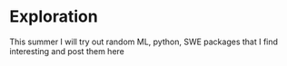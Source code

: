 # Exploration
This summer I will try out random ML, python, SWE packages that I find interesting and post them here 
